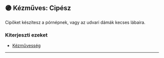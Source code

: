 ## 🟣 Kézműves: Cipész

Cipőket készítesz a pórnépnek, vagy az udvari dámák kecses lábaira.

### Kiterjeszti ezeket

- [Kézművesség](../kepzettsegek.szekunder/kezmuvesseg.md)

---
